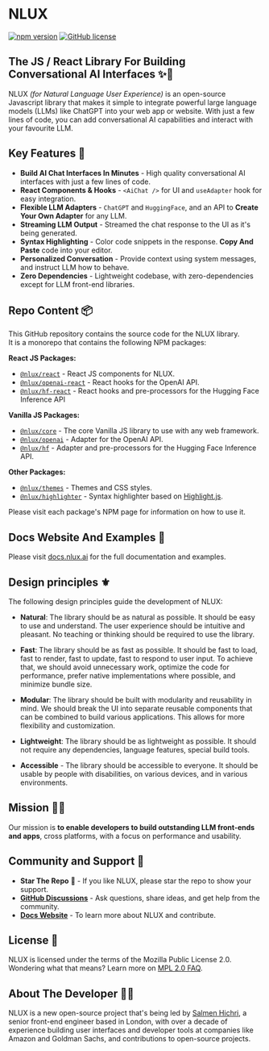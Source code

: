 # NLUX

[![npm version](https://badge.fury.io/js/@nlux%2Fnlux.svg)](https://badge.fury.io/js/@nlux%2Fnlux)
[![GitHub license](https://img.shields.io/badge/license-MPL%822.0-blue.svg)](https://raw.githubusercontent.com/nlux/nlux-js/master/LICENSE)

## The JS / React Library For Building Conversational AI Interfaces ✨💬

NLUX _(for Natural Language User Experience)_ is an open-source Javascript library that makes it simple to integrate
powerful large language models (LLMs) like ChatGPT into your web app or website. With just a few lines of code, you
can add conversational AI capabilities and interact with your favourite LLM.

## Key Features 🌟

* **Build AI Chat Interfaces In Minutes** - High quality conversational AI interfaces with just a few lines of code.
* **React Components & Hooks** - `<AiChat />` for UI and `useAdapter` hook for easy integration.
* **Flexible LLM Adapters** - `ChatGPT` and `HuggingFace`, and an API to **Create Your Own Adapter** for any LLM.
* **Streaming LLM Output** - Streamed the chat response to the UI as it's being generated.
* **Syntax Highlighting** - Color code snippets in the response. **Copy And Paste** code into your editor.
* **Personalized Conversation** - Provide context using system messages, and instruct LLM how to behave.
* **Zero Dependencies** - Lightweight codebase, with zero-dependencies except for LLM front-end libraries.

## Repo Content 📦

This GitHub repository contains the source code for the NLUX library.<br />
It is a monorepo that contains the following NPM packages:

**React JS Packages:**

* [`@nlux/react`](https://www.npmjs.com/package/@nlux/react) - React JS components for NLUX.
* [`@nlux/openai-react`](https://www.npmjs.com/package/@nlux/openai-react) - React hooks for the OpenAI API.
* [`@nlux/hf-react`](https://www.npmjs.com/package/@nlux/hf-react) - React hooks and pre-processors for the Hugging Face
  Inference API

**Vanilla JS Packages:**

* [`@nlux/core`](https://www.npmjs.com/package/@nlux/core) - The core Vanilla JS library to use with any web framework.
* [`@nlux/openai`](https://www.npmjs.com/package/@nlux/openai) - Adapter for the OpenAI API.
* [`@nlux/hf`](https://www.npmjs.com/package/@nlux/hf) - Adapter and pre-processors for the Hugging Face Inference API.

**Other Packages:**

* [`@nlux/themes`](https://www.npmjs.com/package/@nlux/themes) - Themes and CSS styles.
* [`@nlux/highlighter`](https://www.npmjs.com/package/@nlux/highlighter) - Syntax highlighter based on
  [Highlight.js](https://highlightjs.org/).

Please visit each package's NPM page for information on how to use it.

## Docs Website And Examples 📖

Please visit [docs.nlux.ai](https://docs.nlux.ai/) for the full documentation and examples.

## Design principles ⚜️

The following design principles guide the development of NLUX:

* **Natural**: The library should be as natural as possible. It should be easy to
  use and understand. The user experience should be intuitive and pleasant.
  No teaching or thinking should be required to use the library.

* **Fast**: The library should be as fast as possible. It should be fast to
  load, fast to render, fast to update, fast to respond to user input.
  To achieve that, we should avoid unnecessary work, optimize the code for performance,
  prefer native implementations where possible, and minimize bundle size.

* **Modular**: The library should be built with modularity and reusability in mind.
  We should break the UI into separate reusable components that can be combined to
  build various applications. This allows for more flexibility and customization.

* **Lightweight**: The library should be as lightweight as possible. It should
  not require any dependencies, language features, special build tools.

* **Accessible** - The library should be accessible to everyone. It should be
  usable by people with disabilities, on various devices, and in various
  environments.

## Mission 👨‍🚀

Our mission is **to enable developers to build outstanding LLM front-ends and apps**,
cross platforms, with a focus on performance and usability.

## Community and Support 🙏

* **Star The Repo** 🌟 - If you like NLUX, please star the repo to show your support.
* **[GitHub Discussions](https://github.com/nluxai/nlux/discussions)** - Ask questions, share ideas, and get help from
  the community.
* **[Docs Website](https://docs.nlux.ai/)** - To learn more about NLUX and contribute.

## License 📃

NLUX is licensed under the terms of the Mozilla Public License 2.0.<br />
Wondering what that means? Learn more on [MPL 2.0 FAQ](https://www.mozilla.org/en-US/MPL/2.0/FAQ/).

## About The Developer 👨‍💻

NLUX is a new open-source project that's being led by [Salmen Hichri](https://github.com/salmenus), a senior front-end
engineer based in London, with over a decade of experience building user interfaces and developer
tools at companies like Amazon and Goldman Sachs, and contributions to open-source projects.
